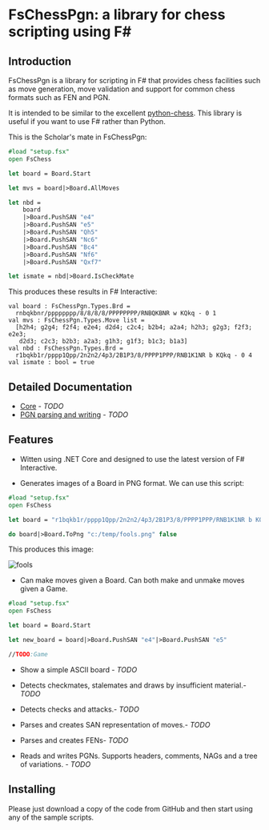 # FsChessPgn: a library for chess scripting using F#

## Introduction

FsChessPgn is a library for scripting in F# that provides chess facilities such as move generation, move validation and support for common chess formats such as FEN and PGN.

It is intended to be similar to the excellent [python-chess](https://github.com/niklasf/python-chess). This library is useful if you want to use F# rather than Python.

This is the Scholar's mate in FsChessPgn:

```fsharp
#load "setup.fsx"
open FsChess

let board = Board.Start

let mvs = board|>Board.AllMoves

let nbd = 
    board
    |>Board.PushSAN "e4"
    |>Board.PushSAN "e5"
    |>Board.PushSAN "Qh5"
    |>Board.PushSAN "Nc6"
    |>Board.PushSAN "Bc4"
    |>Board.PushSAN "Nf6"
    |>Board.PushSAN "Qxf7"

let ismate = nbd|>Board.IsCheckMate
```

This produces these results in F# Interactive:

```
val board : FsChessPgn.Types.Brd =
  rnbqkbnr/pppppppp/8/8/8/8/PPPPPPPP/RNBQKBNR w KQkq - 0 1
val mvs : FsChessPgn.Types.Move list =
  [h2h4; g2g4; f2f4; e2e4; d2d4; c2c4; b2b4; a2a4; h2h3; g2g3; f2f3; e2e3;
   d2d3; c2c3; b2b3; a2a3; g1h3; g1f3; b1c3; b1a3]
val nbd : FsChessPgn.Types.Brd =
  r1bqkb1r/pppp1Qpp/2n2n2/4p3/2B1P3/8/PPPP1PPP/RNB1K1NR b KQkq - 0 4
val ismate : bool = true
```

## Detailed Documentation

* [Core](https://github.com/pbbwfc/FsChessPgn) - *TODO*
* [PGN parsing and writing](https://github.com/pbbwfc/FsChessPgn) - *TODO*

## Features

* Witten using .NET Core and designed to use the latest version of F# Interactive.

* Generates images of a Board in PNG format. We can use this script:

```fsharp
#load "setup.fsx"
open FsChess

let board = "r1bqkb1r/pppp1Qpp/2n2n2/4p3/2B1P3/8/PPPP1PPP/RNB1K1NR b KQkq - 0 4"|>Board.FromStr

do board|>Board.ToPng "c:/temp/fools.png" false
```
This produces this image:

![fools](https://github.com/pbbwfc/FsChessPgn/tree/master/docs/fools.png)



* Can make moves given a Board. Can both make and unmake moves given a Game.

```fsharp
#load "setup.fsx"
open FsChess

let board = Board.Start

let new_board = board|>Board.PushSAN "e4"|>Board.PushSAN "e5"

//TODO:Game
```

* Show a simple ASCII board - *TODO*

* Detects checkmates, stalemates and draws by insufficient material.- *TODO*

* Detects checks and attacks.- *TODO*

* Parses and creates SAN representation of moves.- *TODO*

* Parses and creates FENs- *TODO*

* Reads and writes PGNs. Supports headers, comments, NAGs and a tree of variations. - *TODO*

## Installing

Please just download a copy of the code from GitHub and then start using any of the sample scripts. 
